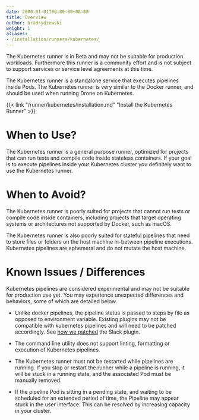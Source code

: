 ```yaml
---
date: 2000-01-01T00:00:00+00:00
title: Overview
author: bradrydzewski
weight: 1
aliases:
- /installation/runners/kubernetes/
---
```


<div class="alert">
The Kubernetes runner is in Beta and may not be suitable for production workloads. Furthermore this runner is a community effort and is not subject to support services or service level agreements at this time.
</div>

The Kubernetes runner is a standalone service that executes pipelines inside Pods. The Kubernetes runner is very similar to the Docker runner, and should be used when running Drone on Kubernetes.

{{< link "/runner/kubernetes/installation.md" "Install the Kubernetes Runner" >}}

# When to Use?

The Kubernetes runner is a general purpose runner, optimized for projects that can run tests and compile code inside stateless containers. If your goal is to execute pipelines inside your Kubernetes cluster you definitely want to use the Kubernetes runner.

# When to Avoid?

The Kubernetes runner is poorly suited for projects that cannot run tests or compile code inside containers, including projects that target operating systems or architectures not supported by Docker, such as macOS.

The Kubernetes runner is also poorly suited for stateful pipelines that need to store files or folders on the host machine in-between pipeline executions. Kubernetes pipelines are ephemeral and do not mutate the host machine.

# Known Issues / Differences

Kubernetes pipelines are considered experimental and may not be suitable for production use yet. You may experience unexpected differences and behaviors, some of which are detailed below.

* Unlike docker pipelines, the pipeline status is passed to steps by file as opposed to environment variable. Existing plugins may not be compatible with kubernetes pipelines and will need to be patched accordingly. See [how we patched](https://github.com/drone-plugins/drone-slack/commit/cb7ba0bbbaff73c8c14f28431c0ff2866368ef50) the Slack plugin.

* The command line utility does not support linting, formatting or execution of Kubernetes pipelines.

* The Kubernetes runner must not be restarted while pipelines are running. If you stop or restart the runner while a pipeline is running, it will be stuck in a running state, and the associated Pod must be manually removed.

* If the pipeline Pod is sitting in a pending state, and waiting to be scheduled for an extended period of time, the Pipeline may appear stuck in the user interface. This can be resolved by increasing capacity in your cluster.
